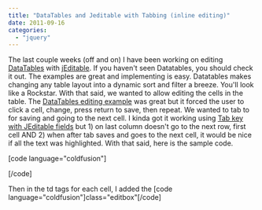 ```yaml
---
title: "DataTables and Jeditable with Tabbing (inline editing)"
date: 2011-09-16
categories: 
  - "jquery"
---
```


The last couple weeks (off and on) I have been working on editing [DataTables](http://www.datatables.net/) with [jEditable](http://www.appelsiini.net/projects/jeditable). If you haven't seen Datatables, you should check it out. The examples are great and implementing is easy. Datatables makes changing any table layout into a dynamic sort and filter a breeze. You'll look like a Rockstar. With that said, we wanted to allow editing the cells in the table. The [DataTables editing example](http://www.datatables.net/examples/api/editable.html) was great but it forced the user to click a cell, change, press return to save, then repeat. We wanted to tab to for saving and going to the next cell. I kinda got it working using [Tab key with JEditable fields](http://stackoverflow.com/questions/885616/tab-key-with-jeditable-fields/888801) but 1) on last column doesn't go to the next row, first cell AND 2) when after tab saves and goes to the next cell, it would be nice if all the text was highlighted. With that said, here is the sample code.

\[code language="coldfusion"\] 

<script type="text/javascript"><!-- $(document).ready(function() { /* Init DataTables */ var oTable = $('#example').dataTable(); /* Apply the jEditable handlers to the table */ $('td', oTable.fnGetNodes()).editable( '/index.cfm/futurepremiums/update', { "callback": function( sValue, y ) { var aPos = oTable.fnGetPosition( this ); oTable.fnUpdate( sValue, aPos[0], aPos[1] ); }, "submitdata": function ( value, settings ) { return { "row_id": this.parentNode.getAttribute('id'), "column": oTable.fnGetPosition( this )[2] }; }, "height": "14px" }); $('td.editbox').bind('keydown', function(event) { if(event.keyCode==9) { $(this).find("input").submit(); if ($(this).is(".lasteditbox")) { $("td.editbox:first").click(); } else { $(this).next("td.editbox").click(); } return false; } }); }); // --></script>

 \[/code\]

Then in the td tags for each cell, I added the \[code language="coldfusion"\]class="editbox"\[/code\]
